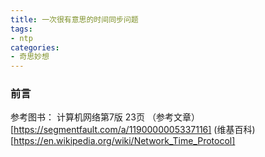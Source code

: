 ```yaml
---
title: 一次很有意思的时间同步问题
tags:
- ntp
categories:
- 奇思妙想
---
```


### 前言


参考图书：
计算机网络第7版  23页
（参考文章）[https://segmentfault.com/a/1190000005337116]
(维基百科)[https://en.wikipedia.org/wiki/Network_Time_Protocol]